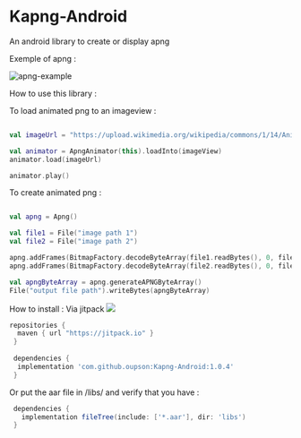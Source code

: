 # Kapng-Android 
An android library to create or display apng

Exemple of apng :

![apng-example](https://upload.wikimedia.org/wikipedia/commons/1/14/Animated_PNG_example_bouncing_beach_ball.png)

How to use this library :

To load animated png to an imageview : 
```kotlin

val imageUrl = "https://upload.wikimedia.org/wikipedia/commons/1/14/Animated_PNG_example_bouncing_beach_ball.png" // image url could be an url, or a file path. You could also load byteArray and file

val animator = ApngAnimator(this).loadInto(imageView)
animator.load(imageUrl)

animator.play()
```

To create animated png :

```kotlin

val apng = Apng()

val file1 = File("image path 1")
val file2 = File("image path 2")

apng.addFrames(BitmapFactory.decodeByteArray(file1.readBytes(), 0, file1.readBytes().size))
apng.addFrames(BitmapFactory.decodeByteArray(file2.readBytes(), 0, file2.readBytes().size))

val apngByteArray = apng.generateAPNGByteArray()
File("output file path").writeBytes(apngByteArray)
```

How to install :
Via jitpack   [![](https://jitpack.io/v/oupson/Kapng-Android.svg)](https://jitpack.io/#oupson/Kapng-Android)
```gradle
repositories {
  maven { url "https://jitpack.io" }
 }
 
 dependencies {
  implementation 'com.github.oupson:Kapng-Android:1.0.4'
 }
 ```
 
 Or put the aar file in /libs/ and verify that you have :
 ```gradle
  dependencies {
    implementation fileTree(include: ['*.aar'], dir: 'libs')
  }
